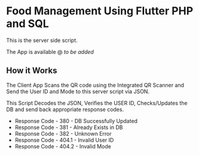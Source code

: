 # Food Management Using Flutter PHP and SQL

This is the server side script. 

The App is available @ 
*to be added*

## How it Works 

The Client App Scans the QR code using the Integrated QR Scanner and Send the User ID and Mode to this server script via JSON.

This Script Decodes the JSON, Verifies the USER ID, Checks/Updates the DB and send back appropriate response codes.

- Response Code - 380 - DB Successfully Updated
- Response Code - 381 - Already Exists in DB
- Response Code - 382 - Unknown Error
- Response Code - 404.1 - Invalid User ID 
- Response Code - 404.2 - Invalid Mode 

